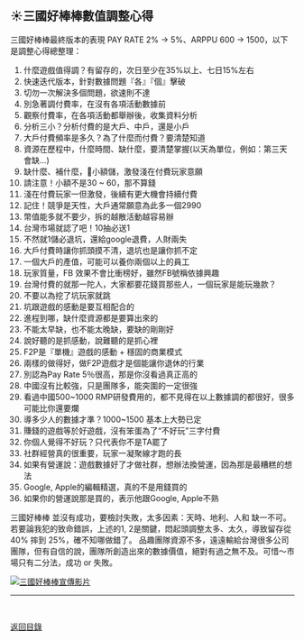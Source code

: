 ## :sunny:三國好棒棒數值調整心得

三國好棒棒最終版本的表現 PAY RATE 2% -> 5%、ARPPU 600 -> 1500，以下是調整心得總整理：

1. 什麼遊戲值得調？有留存的，次日至少在35%以上、七日15%左右 
2. 快速迭代版本，針對數據問題『各』『個』擊破
3. 切勿一次解決多個問題，欲速則不達
4. 別急著調付費率，在沒有各項活動數據前
5. 觀察付費率，在各項活動都舉辦後，收集資料分析
6. 分析三小？分析付費的是大戶、中戶，還是小戶
7. 大戶付費頻率是多久？為了什麼而付費？要清楚知道 
8. 資源在歷程中，什麼時間、缺什麼，要清楚掌握(以天為單位，例如：第三天會缺...) 
9. 缺什麼、補什麼，小額儲，激發淺在付費玩家意願
10. 請注意！小額不是30 ~ 60，那不算錢 
11. 淺在付費玩家一但激發，後續有更大機會持續付費 
12. 記住！競爭是天性，大戶通常願意為此多一個2990 
13. 幣值能多就不要少，拆的越散活動越容易辦 
14. 台灣市場就認了吧！10抽必送1 
15. 不然就1儲必退坑，還給google退費，人財兩失
16. 大戶付費時讓你抓頭摸不清，退坑也是讓你抓不定
17. 一個大戶的產值，可能可以養你兩個以上的員工
18. 玩家質量，FB 效果不會比衝榜好，雖然FB號稱依據興趣
19. 台灣付費的就那一陀人，大家都要花錢買那些人，一個玩家是能玩幾款？
20. 不要以為挖了坑玩家就跳 
21. 坑跟遊戲的感動是要互相配合的
21. 進程到哪，缺什麼資源都是要算出來的
22. 不能太早缺，也不能太晚缺，要缺的剛剛好
23. 說好聽的是抓感動，說難聽的是抓心裡 
24. F2P是『單機』遊戲的感動 + 穩固的商業模式
25. 兩樣的做得好，做F2P遊戲才是個能讓你退休的行業
26. 別認為Pay Rate 5％很高，那是你沒看過真正高的
27. 中國沒有比較強，只是團隊多，能突圍的一定很強
28. 看過中國500~1000 RMP研發費用的，都不見得在以上數據調的都很好，很多可能比你還要爛
29. 導多少人的數據才準？1000~1500 基本上大勢已定
30. 賺錢的遊戲等於好遊戲，沒有笨蛋為了“不好玩”三字付費
31. 你個人覺得不好玩？只代表你不是TA罷了
32. 社群經營真的很重要，玩家一凝聚線才跑的長
33. 如果有營運說：遊戲數據好了才做社群，想辦法換營運，因為那是最糟糕的想法
34. Google, Apple的編輯精選，真的不是用錢買的
35. 如果你的營運說那是買的，表示他跟Google, Apple不熟

三國好棒棒 並沒有成功，要檢討失敗，太多因素：天時、地利、人和 缺一不可。若要論我犯的致命錯誤，上述的1, 2是關鍵，悶起頭調整太多、太久，導致留存從 40% 摔到 25%，確不知哪做錯了。
品趣團隊資源不多，遠遠輸給台灣很多公司團隊，但有自信的說，團隊所創造出來的數據價值，絕對有過之無不及。可惜～市場只有二分法，成功 or 失敗。


[![三國好棒棒宣傳影片](https://img.youtube.com/vi/W-YZ9Tdv3yk/maxresdefault.jpg)](https://www.youtube.com/watch?v=W-YZ9Tdv3yk)

---

<br>

[返回目錄](/README.md)
